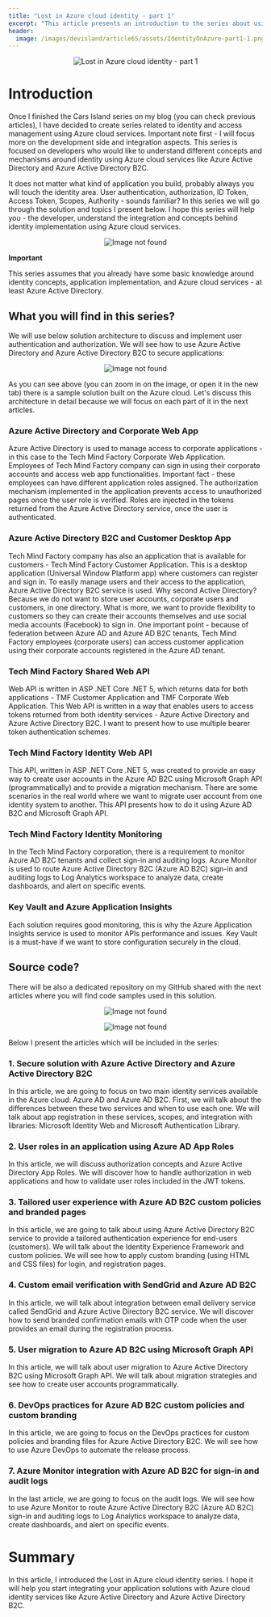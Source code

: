 ```yaml
---
title: "Lost in Azure cloud identity - part 1"
excerpt: "This article presents an introduction to the series about using Azure cloud services for identity management"
header:
  image: /images/devisland/article65/assets/IdentityOnAzure-part1-1.png
---
```


<p align="center">
<img src="/images/devisland/article65/assets/IdentityOnAzure-part1-1.png?raw=true" alt="Lost in Azure cloud identity - part 1"/>
</p>


# Introduction

Once I finished the Cars Island series on my blog (you can check previous articles), I have decided to create series related to identity and access management using Azure cloud services. Important note first - I will focus more on the development side and integration aspects. This series is focused on developers who would like to understand different concepts and mechanisms around identity using Azure cloud services like Azure Active Directory and Azure Active Directory B2C.

It does not matter what kind of application you build, probably always you will touch the identity area. User authentication, authorization, ID Token, Access Token, Scopes, Authority - sounds familiar? In this series we will go through the solution and topics I present below. I hope this series will help you - the developer, understand the integration and concepts behind identity implementation using Azure cloud services.

<p align="center">
<img src="/images/devisland/article65/assets/IdentityOnAzure-part1-5.PNG?raw=true" alt="Image not found"/>
</p>


**Important**

This series assumes that you already have some basic knowledge around identity concepts, application implementation, and Azure cloud services - at least Azure Active Directory.

## What you will find in this series?

We will use below solution architecture to discuss and implement user authentication and authorization. We will see how to use Azure Active Directory and Azure Active Directory B2C to secure applications:

<p align="center">
<img src="/images/devisland/article65/assets/IdentityOnAzure-part1-2.png?raw=true" alt="Image not found"/>
</p>

As you can see above (you can zoom in on the image, or open it in the new tab) there is a sample solution built on the Azure cloud. Let's discuss this architecture in detail because we will focus on each part of it in the next articles.

### Azure Active Directory and Corporate Web App

Azure Active Directory is used to manage access to corporate applications - in this case to the Tech Mind Factory Corporate Web Application. Employees of Tech Mind Factory company can sign in using their corporate accounts and access web app functionalities. Important fact - these employees can have different application roles assigned. The authorization mechanism implemented in the application prevents access to unauthorized pages once the user role is verified. Roles are injected in the tokens returned from the Azure Active Directory service, once the user is authenticated.

### Azure Active Directory B2C and Customer Desktop App

Tech Mind Factory company has also an application that is available for customers - Tech Mind Factory Customer Application. This is a desktop application (Universal Window Platform app) where customers can register and sign in. To easily manage users and their access to the application, Azure Active Directory B2C service is used. Why second Active Directory? Because we do not want to store user accounts, corporate users and customers, in one directory. What is more, we want to provide flexibility to customers so they can create their accounts themselves and use social media accounts (Facebook) to sign in. One important point - because of federation between Azure AD and Azure AD B2C tenants, Tech Mind Factory employees (corporate users) can access customer application using their corporate accounts registered in the Azure AD tenant.

### Tech Mind Factory Shared Web API

Web API is written in ASP .NET Core .NET 5, which returns data for both applications - TMF Customer Application and TMF Corporate Web Application. This Web API is written in a way that enables users to access tokens returned from both identity services - Azure Active Directory and Azure Active Directory B2C. I want to present how to use multiple bearer token authentication schemes.

### Tech Mind Factory Identity Web API

This API, written in ASP .NET Core .NET 5, was created to provide an easy way to create user accounts in the Azure AD B2C using Microsoft Graph API (programmatically) and to provide a migration mechanism. There are some scenarios in the real world where we want to migrate user account from one identity system to another. This API presents how to do it using Azure AD B2C and Microsoft Graph API.

### Tech Mind Factory Identity Monitoring

In the Tech Mind Factory corporation, there is a requirement to monitor Azure AD B2C tenants and collect sign-in and auditing logs. Azure Monitor is used to route Azure Active Directory B2C (Azure AD B2C) sign-in and auditing logs to Log Analytics workspace to analyze data, create dashboards, and alert on specific events.

### Key Vault and Azure Application Insights

Each solution requires good monitoring, this is why the Azure Application Insights service is used to monitor APIs performance and issues. Key Vault is a must-have if we want to store configuration securely in the cloud.


## Source code?

There will be also a dedicated repository on my GitHub shared with the next articles where you will find code samples used in this solution.

<p align="center">
<img src="/images/devisland/article65/assets/IdentityOnAzure-part1-3.PNG?raw=true" alt="Image not found"/>
</p>

<p align="center">
<img src="/images/devisland/article65/assets/IdentityOnAzure-part1-4.png?raw=true" alt="Image not found"/>
</p>

Below I present the articles which will be included in the series:

### 1. Secure solution with Azure Active Directory and Azure Active Directory B2C

In this article, we are going to focus on two main identity services available in the Azure cloud: Azure AD and Azure AD B2C. First, we will talk about the differences between these two services and when to use each one. We will talk about app registration in these services, scopes, and integration with libraries: Microsoft Identity Web and Microsoft Authentication Library.

### 2. User roles in an application using Azure AD App Roles

In this article, we will discuss authorization concepts and Azure Active Directory App Roles. We will discover how to handle authorization in web applications and how to validate user roles included in the JWT tokens.

### 3. Tailored user experience with Azure AD B2C custom policies and branded pages

In this article, we are going to talk about using Azure Active Directory B2C service to provide a tailored authentication experience for end-users (customers). We will talk about the Identity Experience Framework and custom policies. We will see how to apply custom branding (using HTML and CSS files) for login, and registration pages.

### 4. Custom email verification with SendGrid and Azure AD B2C

In this article, we will talk about integration between email delivery service called SendGrid and Azure Active Directory B2C service. We will discover how to send branded confirmation emails with OTP code when the user provides an email during the registration process.

### 5. User migration to Azure AD B2C using Microsoft Graph API

In this article, we will talk about user migration to Azure Active Directory B2C using Microsoft Graph API. We will talk about migration strategies and see how to create user accounts programmatically.

### 6. DevOps practices for Azure AD B2C custom policies and custom branding

In this article, we are going to focus on the DevOps practices for custom policies and branding files for Azure Active Directory B2C. We will see how to use Azure DevOps to automate the release process.

### 7. Azure Monitor integration with Azure AD B2C for sign-in and audit logs

In the last article, we are going to focus on the audit logs. We will see how to use Azure Monitor to route Azure Active Directory B2C (Azure AD B2C) sign-in and auditing logs to Log Analytics workspace to analyze data, create dashboards, and alert on specific events.


# Summary

In this article, I introduced the Lost in Azure cloud identity series. I hope it will help you start integrating your application solutions with Azure cloud identity services like Azure Active Directory and Azure Active Directory B2C.
